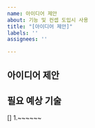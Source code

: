 ```yaml
---
name: 아이디어 제안
about: 기능 및 컨셉 도입시 사용
title: "[아이디어 제안]"
labels: ''
assignees: ''

---
```


## 아이디어 제안

## 필요 예상 기술

[] 1.~~~~~~
